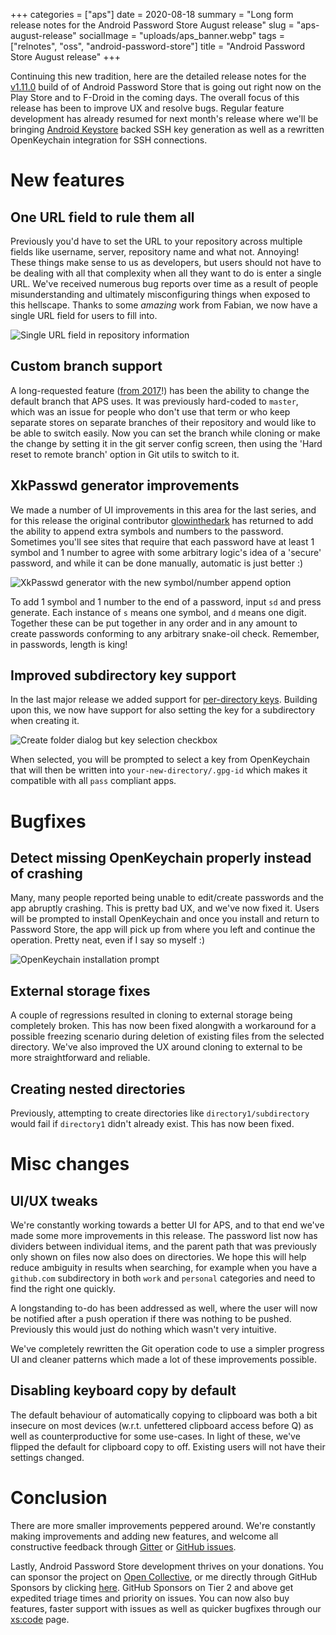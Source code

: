 +++
categories = ["aps"]
date = 2020-08-18
summary = "Long form release notes for the Android Password Store August release"
slug = "aps-august-release"
socialImage = "uploads/aps_banner.webp"
tags = ["relnotes", "oss", "android-password-store"]
title = "Android Password Store August release"
+++

Continuing this new tradition, here are the detailed release notes for the [v1.11.0](https://github.com/android-password-store/Android-Password-Store/releases/tag/v1.11.0) build of of Android Password Store that is going out right now on the Play Store and to F-Droid in the coming days. The overall focus of this release has been to improve UX and resolve bugs. Regular feature development has already resumed for next month's release where we'll be bringing [Android Keystore](https://source.android.com/security/keystore) backed SSH key generation as well as a rewritten OpenKeychain integration for SSH connections.

# New features

## One URL field to rule them all

Previously you'd have to set the URL to your repository across multiple fields like username, server, repository name and what not. Annoying! These things make sense to us as developers, but users should not have to be dealing with all that complexity when all they want to do is enter a single URL. We've received numerous bug reports over time as a result of people misunderstanding and ultimately misconfiguring things when exposed to this hellscape. Thanks to some _amazing_ work from Fabian, we now have a single URL field for users to fill into.

![Single URL field in repository information](/uploads/aps-august-release-single-url-field.webp)

## Custom branch support

A long-requested feature ([from 2017](https://msfjarvis.dev/aps/issue/298)!) has been the ability to change the default branch that APS uses. It was previously hard-coded to `master`, which was an issue for people who don't use that term or who keep separate stores on separate branches of their repository and would like to be able to switch easily. Now you can set the branch while cloning or make the change by setting it in the git server config screen, then using the 'Hard reset to remote branch' option in Git utils to switch to it.

## XkPasswd generator improvements

We made a number of UI improvements in this area for the last series, and for this release the original contributor [glowinthedark](https://github.com/glowinthedark) has returned to add the ability to append extra symbols and numbers to the password. Sometimes you'll see sites that require that each password have at least 1 symbol and 1 number to agree with some arbitrary logic's idea of a 'secure' password, and while it can be done manually, automatic is just better :)

![XkPasswd generator with the new symbol/number append option](/uploads/aps-august-release-xkpasswd.webp)

To add 1 symbol and 1 number to the end of a password, input `sd` and press generate. Each instance of `s` means one symbol, and `d` means one digit. Together these can be put together in any order and in any amount to create passwords conforming to any arbitrary snake-oil check. Remember, in passwords, length is king!

## Improved subdirectory key support

In the last major release we added support for [per-directory keys](/posts/aps-july-release/#proper-support-for-per-directory-keys). Building upon this, we now have support for also setting the key for a subdirectory when creating it.

![Create folder dialog but key selection checkbox](/uploads/aps-august-release-subdir-key-support.webp)

When selected, you will be prompted to select a key from OpenKeychain that will then be written into `your-new-directory/.gpg-id` which makes it compatible with all `pass` compliant apps.

# Bugfixes

## Detect missing OpenKeychain properly instead of crashing

Many, many people reported being unable to edit/create passwords and the app abruptly crashing. This is pretty bad UX, and we've now fixed it. Users will be prompted to install OpenKeychain and once you install and return to Password Store, the app will pick up from where you left and continue the operation. Pretty neat, even if I say so myself :)

![OpenKeychain installation prompt](/uploads/aps-august-release-missing-openkeychain.webp)

## External storage fixes

A couple of regressions resulted in cloning to external storage being completely broken. This has now been fixed alongwith a workaround for a possible freezing scenario during deletion of existing files from the selected directory. We've also improved the UX around cloning to external to be more straightforward and reliable.

## Creating nested directories

Previously, attempting to create directories like `directory1/subdirectory` would fail if `directory1` didn't already exist. This has now been fixed.

# Misc changes

## UI/UX tweaks

We're constantly working towards a better UI for APS, and to that end we've made some more improvements in this release. The password list now has dividers between individual items, and the parent path that was previously only shown on files now also does on directories. We hope this will help reduce ambiguity in results when searching, for example when you have a `github.com` subdirectory in both `work` and `personal` categories and need to find the right one quickly.

A longstanding to-do has been addressed as well, where the user will now be notified after a push operation if there was nothing to be pushed. Previously this would just do nothing which wasn't very intuitive.

We've completely rewritten the Git operation code to use a simpler progress UI and cleaner patterns which made a lot of these improvements possible.

## Disabling keyboard copy by default

The default behaviour of automatically copying to clipboard was both a bit insecure on most devices (w.r.t. unfettered clipboard access before Q) as well as counterproductive for some use-cases. In light of these, we've flipped the default for clipboard copy to off. Existing users will not have their settings changed.

# Conclusion

There are more smaller improvements peppered around. We're constantly making improvements and adding new features, and welcome all constructive feedback through [Gitter](https://gitter.im/android-password-store/public) or [GitHub issues](https://github.com/android-password-store/Android-Password-Store/issues).

Lastly, Android Password Store development thrives on your donations. You can sponsor the project on [Open Collective](https://opencollective.com/Android-Password-Store), or me directly through GitHub Sponsors by clicking [here](https://github.com/sponsors/msfjarvis?o=esc). GitHub Sponsors on Tier 2 and above get expedited triage times and priority on issues. You can now also buy features, faster support with issues as well as quicker bugfixes through our [xs:code](https://xscode.com/msfjarvis/Android-Password-Store) page.
